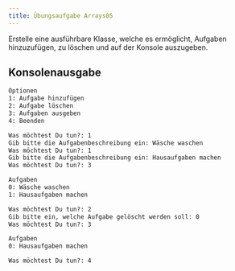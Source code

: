 ```yaml
---
title: Übungsaufgabe Arrays05
---
```


Erstelle eine ausführbare Klasse, welche es ermöglicht, Aufgaben hinzuzufügen, zu löschen und auf der Konsole auszugeben.

## Konsolenausgabe

```markdown
Optionen
1: Aufgabe hinzufügen
2: Aufgabe löschen
3: Aufgaben ausgeben
4: Beenden

Was möchtest Du tun?: 1
Gib bitte die Aufgabenbeschreibung ein: Wäsche waschen
Was möchtest Du tun?: 1
Gib bitte die Aufgabenbeschreibung ein: Hausaufgaben machen
Was möchtest Du tun?: 3

Aufgaben
0: Wäsche waschen
1: Hausaufgaben machen

Was möchtest Du tun?: 2
Gib bitte ein, welche Aufgabe gelöscht werden soll: 0
Was möchtest Du tun?: 3

Aufgaben
0: Hausaufgaben machen

Was möchtest Du tun?: 4
```
